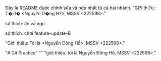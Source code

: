 
Đây là README được chỉnh sửa và hợp nhất từ cả hai nhánh.
"Gi?i thi?u: T�i l� <Nguy?n D�ng H?>, MSSV <222598>." 

sở thich: ăn và ngủ

sở thích: chơi
feature-update-B


"Giới thiệu: Tôi là <Nguyễn Đông Hồ>, MSSV <222598>." 


"# Git Practice" 
"" 
"giới thiệu: tôi là Nguyễn Đông Hồ, MSSV <222598>." 


